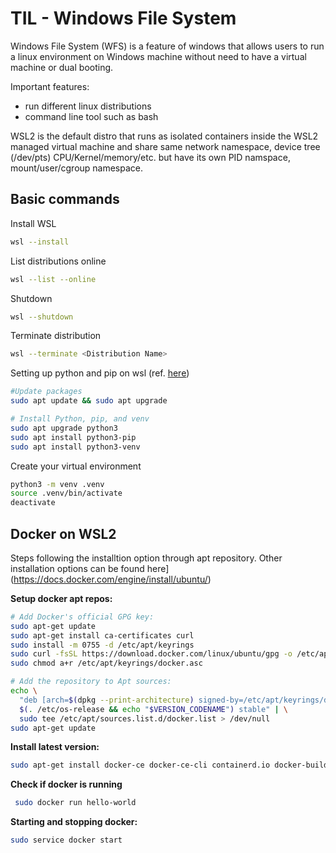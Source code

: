 # TIL  - Windows File System



Windows File System (WFS) is a feature of windows that allows users to run a linux environment on Windows machine without need to have a virtual machine or dual booting.

Important features:

- run different linux distributions
- command line tool such as bash

WSL2 is the default distro that runs as isolated containers inside the WSL2 managed virtual machine and share same network namespace, device tree (/dev/pts) CPU/Kernel/memory/etc. but have its own PID namspace, mount/user/cgroup namespace.



## **Basic commands**

Install WSL

```bash
wsl --install
```

List distributions online

```bash
wsl --list --online
```

Shutdown

```bash
wsl --shutdown
```

Terminate distribution

```bash
wsl --terminate <Distribution Name>
```



Setting up python and pip on wsl (ref. [here](https://learn.microsoft.com/en-us/windows/python/web-frameworks#set-up-your-development-environment))

```bash
#Update packages
sudo apt update && sudo apt upgrade

# Install Python, pip, and venv
sudo apt upgrade python3
sudo apt install python3-pip
sudo apt install python3-venv
```

Create your virtual environment

```bash
python3 -m venv .venv
source .venv/bin/activate
deactivate
```



## Docker on WSL2

Steps following the installtion option through apt repository. Other installation options can be found here](https://docs.docker.com/engine/install/ubuntu/)

**Setup docker apt repos:**

```bash
# Add Docker's official GPG key:
sudo apt-get update
sudo apt-get install ca-certificates curl
sudo install -m 0755 -d /etc/apt/keyrings
sudo curl -fsSL https://download.docker.com/linux/ubuntu/gpg -o /etc/apt/keyrings/docker.asc
sudo chmod a+r /etc/apt/keyrings/docker.asc

# Add the repository to Apt sources:
echo \
  "deb [arch=$(dpkg --print-architecture) signed-by=/etc/apt/keyrings/docker.asc] https://download.docker.com/linux/ubuntu \
  $(. /etc/os-release && echo "$VERSION_CODENAME") stable" | \
  sudo tee /etc/apt/sources.list.d/docker.list > /dev/null
sudo apt-get update
```



**Install latest version:**

```bash
sudo apt-get install docker-ce docker-ce-cli containerd.io docker-buildx-plugin docker-compose-plugin

```



**Check if docker is running**

```bash
 sudo docker run hello-world

```



**Starting and stopping docker:**

```bash
sudo service docker start

```

